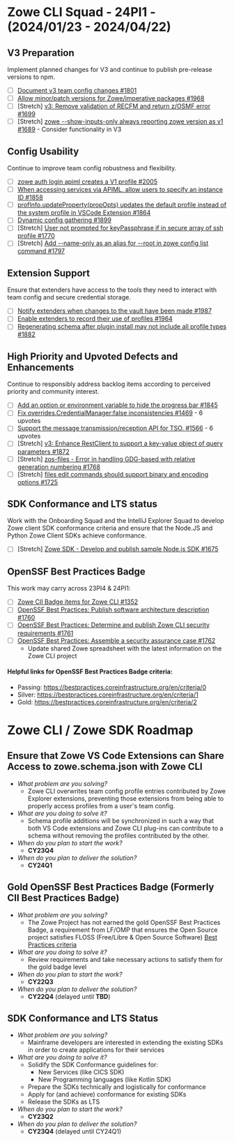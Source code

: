 # Zowe CLI Squad - 24PI1 - (2024/01/23 - 2024/04/22)

## V3 Preparation
Implement planned changes for V3 and continue to publish pre-release versions to npm.
- [ ] [Document v3 team config changes #1801](https://github.com/zowe/zowe-cli/issues/1801)
- [ ] [Allow minor/patch versions for Zowe/imperative packages #1968](https://github.com/zowe/zowe-cli/issues/1968)
- [ ] [Stretch] [v3: Remove validation of RECFM and return z/OSMF error #1699](https://github.com/zowe/zowe-cli/issues/1699)
- [ ] [Stretch] [zowe --show-inputs-only always reporting zowe version as v1 #1689](https://github.com/zowe/zowe-cli/issues/1689) - Consider functionality in V3

## Config Usability
Continue to improve team config robustness and flexibility.
- [ ] [zowe auth login apiml creates a V1 profile #2005](https://github.com/zowe/zowe-cli/issues/2005)
- [ ] [When accessing services via APIML, allow users to specify an instance ID #1858](https://github.com/zowe/zowe-cli/issues/1858)
- [ ] [profInfo.updateProperty(propOpts) updates the default profile instead of the system profile in VSCode Extension #1864](https://github.com/zowe/zowe-cli/issues/1864)
- [ ] [Dynamic config gathering  #1899](https://github.com/zowe/zowe-cli/issues/1899)
- [ ] [Stretch] [User not prompted for keyPassphrase if in secure array of ssh profile #1770](https://github.com/zowe/zowe-cli/issues/1770)
- [ ] [Stretch] [Add --name-only as an alias for --root in zowe config list command #1797](https://github.com/zowe/zowe-cli/issues/1797)

## Extension Support
Ensure that extenders have access to the tools they need to interact with team config and secure credential storage.
- [ ] [Notify extenders when changes to the vault have been made #1987](https://github.com/zowe/zowe-cli/issues/1987)
- [ ] [Enable extenders to record their use of profiles #1964](https://github.com/zowe/zowe-cli/issues/1964)
- [ ] [Regenerating schema after plugin install may not include all profile types #1882](https://github.com/zowe/zowe-cli/issues/1882)

## High Priority and Upvoted Defects and Enhancements
Continue to responsibly address backlog items according to perceived priority and community interest.
- [ ] [Add an option or environment variable to hide the progress bar #1845](https://github.com/zowe/zowe-cli/issues/1845)
- [ ] [Fix overrides.CredentialManager:false inconsistencies #1469](https://github.com/zowe/zowe-cli/issues/1469) - 6 upvotes
- [ ] [Support the message transmission/reception API for TSO. #1566](https://github.com/zowe/zowe-cli/issues/1566) - 6 upvotes
- [ ] [Stretch] [v3: Enhance RestClient to support a key-value object of query parameters #1872](https://github.com/zowe/zowe-cli/issues/1872)
- [ ] [Stretch] [zos-files - Error in handling GDG-based with relative generation numbering #1768](https://github.com/zowe/zowe-cli/issues/1768)
- [ ] [Stretch] [files edit commands should support binary and encoding options #1725](https://github.com/zowe/zowe-cli/issues/1725)

## SDK Conformance and LTS status
Work with the Onboarding Squad and the IntelliJ Explorer Squad to develop Zowe client SDK conformance criteria and ensure that the Node.JS and Python Zowe Client SDKs achieve conformance.
- [ ] [Stretch] [Zowe SDK - Develop and publish sample Node.js SDK #1675](https://github.com/zowe/zowe-cli/issues/1675)

## OpenSSF Best Practices Badge
This work may carry across 23PI4 & 24PI1:
- [ ] [Zowe CII Badge items for Zowe CLI #1352](https://github.com/zowe/zowe-cli/issues/1352)
- [ ] [OpenSSF Best Practices: Publish software architecture description #1760](https://github.com/zowe/zowe-cli/issues/1760)
- [ ] [OpenSSF Best Practices: Determine and publish Zowe CLI security requirements #1761](https://github.com/zowe/zowe-cli/issues/1761)
- [ ] [OpenSSF Best Practices: Assemble a security assurance case #1762](https://github.com/zowe/zowe-cli/issues/1762)
  - Update shared Zowe spreadsheet with the latest information on the Zowe CLI project

#### Helpful links for OpenSSF Best Practices Badge criteria:
- Passing: https://bestpractices.coreinfrastructure.org/en/criteria/0
- Silver: https://bestpractices.coreinfrastructure.org/en/criteria/1
- Gold: https://bestpractices.coreinfrastructure.org/en/criteria/2

# Zowe CLI / Zowe SDK Roadmap

## Ensure that Zowe VS Code Extensions can Share Access to zowe.schema.json with Zowe CLI
- _What problem are you solving?_
  - Zowe CLI overwrites team config profile entries contributed by Zowe Explorer extensions, preventing those extensions from being able to properly access profiles from a user's team config.
- _What are you doing to solve it?_
  - Schema profile additions will be synchronized in such a way that both VS Code extensions and Zowe CLI plug-ins can contribute to a schema without removing the profiles contributed by the other.
- _When do you plan to start the work?_
  - **CY23Q4**
- _When do you plan to deliver the solution?_
  - **CY24Q1** 

## Gold OpenSSF Best Practices Badge (Formerly CII Best Practices Badge)
- _What problem are you solving?_
  - The Zowe Project has not earned the gold OpenSSF Best Practices Badge, a requirement from LF/OMP that ensures the Open Source project satisfies FLOSS (Free/Libre & Open Source Software) [Best Practices criteria](https://bestpractices.coreinfrastructure.org/en/criteria)
- _What are you doing to solve it?_
  - Review requirements and take necessary actions to satisfy them for the gold badge level
- _When do you plan to start the work?_
  - **CY22Q3**
- _When do you plan to deliver the solution?_
  - **CY22Q4** (delayed until **TBD**)

## SDK Conformance and LTS Status
- _What problem are you solving?_
  - Mainframe developers are interested in extending the existing SDKs in order to create applications for their services
- _What are you doing to solve it?_
  - Solidify the SDK Conformance guidelines for:
    - New Services (like CICS SDK)
    - New Programming languages (like Kotlin SDK)
  - Prepare the SDKs technically and logistically for conformance
  - Apply for (and achieve) conformance for existing SDKs
  - Release the SDKs as LTS
- _When do you plan to start the work?_
  - **CY23Q2**
- _When do you plan to deliver the solution?_
  - **CY23Q4** (delayed until CY24Q1)
